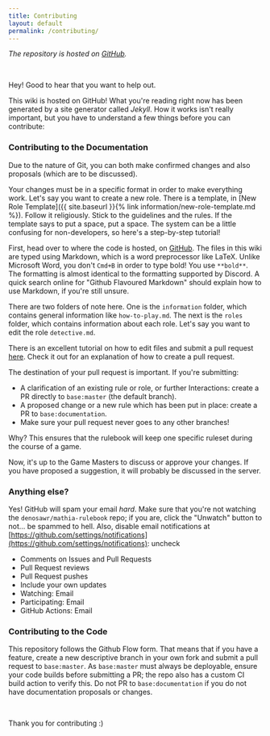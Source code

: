 ```yaml
---
title: Contributing
layout: default
permalink: /contributing/
---
```


_The repository is hosted on [GitHub](https://github.com/denosawr/mathia-rulebook)._

<br>

Hey! Good to hear that you want to help out.

This wiki is hosted on GitHub! What you're reading right now has been generated by a site generator called _Jekyll_. How it works isn't really important, but you have to understand a few things before you can contribute:


### Contributing to the Documentation
Due to the nature of Git, you can both make confirmed changes and also proposals (which are to be discussed).

Your changes must be in a specific format in order to make everything work. Let's say you want to create a new role. There is a template, in [New Role Template]({{ site.baseurl }}{% link information/new-role-template.md %}). Follow it religiously. Stick to the guidelines and the rules. If the template says to put a space, put a space. The system can be a little confusing for non-developers, so here's a step-by-step tutorial!

First, head over to where the code is hosted, on [GitHub](https://github.com/denosawr/mathia-rulebook). The files in this wiki are typed using Markdown, which is a word preprocessor like LaTeX. Unlike Microsoft Word, you don't `Cmd+B` in order to type bold! You use `**bold**`. The formatting is almost identical to the formatting supported by Discord. A quick search online for "Github Flavoured Markdown" should explain how to use Markdown, if you're still unsure.

There are two folders of note here. One is the `information` folder, which contains general information like `how-to-play.md`. The next is the `roles` folder, which contains information about each role. Let's say you want to edit the role `detective.md`.

There is an excellent tutorial on how to edit files and submit a pull request [here](https://help.github.com/en/github/managing-files-in-a-repository/editing-files-in-another-users-repository). Check it out for an explanation of how to create a pull request.

The destination of your pull request is important. If you're submitting:
* A clarification of an existing rule or role, or further Interactions: create a PR directly to `base:master` (the default branch).
* A proposed change or a new rule which has been put in place: create a PR to `base:documentation`.
* Make sure your pull request never goes to any other branches!

Why? This ensures that the rulebook will keep one specific ruleset during the course of a game.

Now, it's up to the Game Masters to discuss or approve your changes. If you have proposed a suggestion, it will probably be discussed in the server.

### Anything else?
Yes! GitHub will spam your email _hard_. Make sure that you're not watching the `denosawr/mathia-rulebook` repo; if you are, click the "Unwatch" button to not... be spammed to hell. Also, disable email notifications at [https://github.com/settings/notifications](https://github.com/settings/notifications): uncheck 

* Comments on Issues and Pull Requests
* Pull Request reviews
* Pull Request pushes
* Include your own updates
* Watching: Email
* Participating: Email
* GitHub Actions: Email

### Contributing to the Code
This repository follows the Github Flow form. That means that if you have a feature, create a new descriptive branch in your own fork and submit a pull request to `base:master`. As `base:master` must always be deployable, ensure your code builds before submitting a PR; the repo also has a custom CI build action to verify this. Do not PR to `base:documentation` if you do not have documentation proposals or changes.

<br>

Thank you for contributing :)